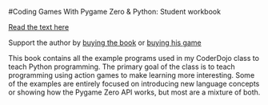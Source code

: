 #Coding Games With Pygame Zero & Python: Student workbook

[Read the text here](https://electronstudio.github.io/pygame-zero-book/)

Support the author by [buying the book](https://www.amazon.co.uk/dp/1071147706) or [buying his game](http://retrowar.net)

This book contains all the example programs used in my CoderDojo class to teach Python programming.  The primary goal of the class is to teach
programming using action games to make learning more interesting.  Some of the examples are entirely focused on
introducing new language concepts or showing how the Pygame Zero API works, but most are a mixture of both.